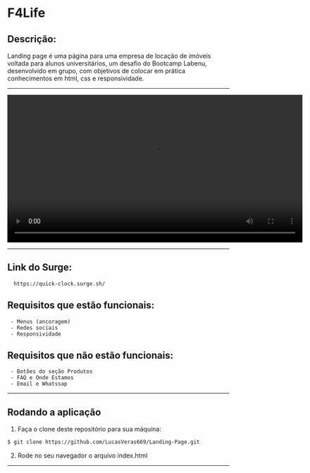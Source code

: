 

# F4Life


## Descrição:
 Landing page é uma página para uma empresa de locação de imóveis voltada para alunos universitários, um desafio do Bootcamp Labenu, desenvolvido em grupo, com objetivos de colocar em prática conhecimentos em html, css e responsividade.
****************************************************************************************************************

<video width='670px' controls src='https://user-images.githubusercontent.com/60482900/145998468-eb860691-59c7-45d6-a823-e4018e2c1cbc.mp4'></video>

****************************************************************************************************************

 ## Link do Surge:

      https://quick-clock.surge.sh/

 ## Requisitos que estão funcionais:

     - Menus (ancoragem)
     - Redes sociais
     - Responsividade

 ## Requisitos que não estão funcionais:
      
     - Botões do seção Produtos
     - FAQ e Onde Estamos
     - Email e Whatssap

****************************************************************************************************************
 
## Rodando a aplicação
1. Faça o clone deste repositório para sua máquina: 
```bash
$ git clone https://github.com/LucasVeras669/Landing-Page.git
```
2. Rode no seu navegador o arquivo index.html
****************************************************************************************************************

 
